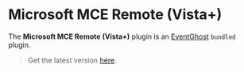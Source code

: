 # Microsoft MCE Remote (Vista+)

The **Microsoft MCE Remote (Vista+)** plugin is an [EventGhost](https://github.com/EventGhost/EventGhost) `bundled` plugin.

> Get the latest version [here](https://github.com/EventGhost/EventGhost/tree/master/plugins/MceRemote_Vista).